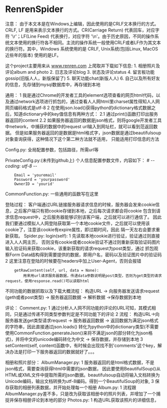 # RenrenSpider

注意：
	由于本文本是在Windows上编辑，因此使用的是CRLF文本换行的方式。
    CRLF, LF 是用来表示文本换行的方式。CR(Carriage Return) 代表回车，对应字符 '\r'；LF(Line Feed) 代表换行，对应字符 '\n'。由于历史原因，不同的操作系统文本使用的换行符各不相同。主流的操作系统一般使用CRLF或者LF作为其文本的换行符。其中，Windows 系统使用的是 CRLF, Unix系统(包括Linux, MacOS近些年的版本) 使用的是LF。

这个project主要用来从 www.renren.com 上爬取并下载如下信息:
	1. 相册照片及评论album and photo
	2. 日志及评论blog
	3. 状态及评论status
	4. 留言板功能gossip(旧版人人，新版保留了)
	5. 聊天功能chat(新版人人)
	6. 自己以及所有好友的信息，先存储到mysql数据库中，再存储到本地

通用：
	1 我是通过Chrome的开发者工具的element选项查看的网页html代码，以及通过network选项进行抓包的，通过查看人人网html里charset属性得知人人网网页编码格式是utf-8
	2 在使用json.load()获得python的dictionary格式数据之后，知道dictionary中的key值信息有两种方式：
        2.1 通过print()函数打印出服务器返回的content
        2.2 如果服务器返回的数据是json格式，则将google开发者工具中network，中捕获的数据中的request url输入到网址栏，就可以看到范返回数据。
        	但是如果服务器返回的是数据是html格式字，json数据是通过beautifulsoup对象查询获得，这种情况下这个第二种方法就不适用，
	        只能适用打印信息的方法


Config.py:
	全局配置参数，包括路径，所需url等

PrivateConfig.py:(未传到github上)
	个人信息配置参数文件，内容如下：
		# -*- coding: utf-8 -*-

		Email = 'youremail'
		Password = 'yourpassword'
		OwnerID = 'yourid'

CommonFunction.py:
	一些通用的函数写在这里

登陆过程：
    客户端通过URL链接服务器请求信息的时候，服务器会发来cookie信息，之后客户端只有把cookie存储到本地，之后每次请求都会将cookie
    包含到请求信息request中，之后服务器能够识别该客户端，之后就可以进行通信了。
    因此我们要通过模拟人人网登陆获取第一个本地cookie文件，之后就可以使用该cookie了，注意该cookie有expire属性，即过期时间，因此
    隔一天左右会要求重新获取。
    Spider.py: 
        login(self):
    		1 先读取本地cookie进行验证，验证通过则直接进入人人网主页，
    	否则没有cookie或者cookie验证不通过则重新获取验证码图片输入验证码来获取cookie，该重新获取的请求request为post类型，通过
    	抓包观察Form Data结构得到需要提供的数据，即用户名，密码以及验证图片中的验证码
    		2 这里注意在登陆的时候要在headers中加上User-Agent，否则会报错

        getRawContent(self, url, data = None):
        	用来用url请求服务器数据，传递data参数说明是post类型，否则为get类型的请求request，使用response.read()可以读取html

不同功能的数据抓取以及下载大概流程：
	构造URL -> 向服务器发送请求request (geth或者post类型) -> 服务器返回数据 -> 解析数据 ->保存数据到本地

评论：
	Comment.py:
		1 通过分析人人网不同功能的评论的URL可知，其模式相同，只是通过传递不同类型参数判定是不同功能下的评论
		2 流程：
			构造URL->向服务器发送get类型请求request -> 服务器返回数据 -> 返回数据为满足json格式的字符串，因此直接通过json.loads()
			转化为python中的dictionary类型(不需要使用CommonFunction.generateJson()来将不满足json的部分转化为json格式)，并将中文的unicode编码转化为中文 -> 保存数据，并存储到本地
		3 setContent(self, content)函数中，有时候会出现找不到'comments'这个key，解决办法是打印一下服务器返回的数据就好了。。。

相册和照片部分：
	AlbumManager.py:
		1 服务器返回的是html格式数据，不是json格式，需要查询获得html中需要的json数据， 因此要使用BeautifulSoup()从HTML或XML文件中提取所需的json数据。beautifulsoup自动将输入文档转换为Unicode编码，输出文档转换为utf-8编码。得到一个BeautifulSoup的对象, 
		3 保存获取的相册列表数据，并开始处理每一个相册
	Album.py:
		1 流程跟AlbumManager.py差不多，只是改为获取该相册中的照片列表，并增加了一个捕捉并保存相册评论到本地的部分
	Photos.py:
		1 构造URL获取该照片的详细信息，
        






